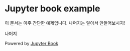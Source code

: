 # Jupyter book example

이 문서는 아주 간단한 예제입니다.
나머지는 알아서 만들어보시지!

나머지 

Powered by [Jupyter Book](https://jupyterbook.org/)
